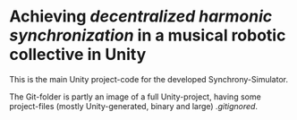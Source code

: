 # Achieving _decentralized harmonic synchronization_ in a musical robotic collective in Unity
This is the main Unity project-code for the developed Synchrony-Simulator.

The Git-folder is partly an image of a full Unity-project, having some project-files (mostly Unity-generated, binary and large) _.gitignored_.
